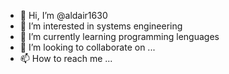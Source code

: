 - 👋 Hi, I’m @aldair1630
- 👀 I’m interested in systems engineering
- 🌱 I’m currently learning programming lenguages
- 💞️ I’m looking to collaborate on ...
- 📫 How to reach me ...

<!---
aldair1630 is a ✨ special ✨ repository because its `README.md` (this file) appears on your GitHub profile.
You can click the Preview link to take a look at your changes.
--->
